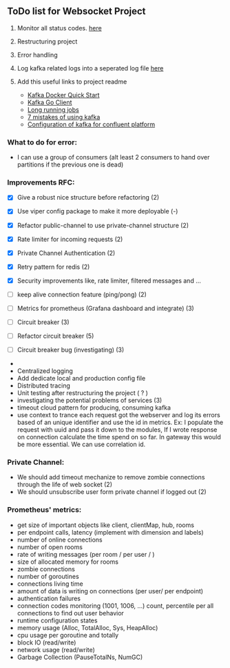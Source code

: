 ## ToDo list for Websocket Project

1. Monitor all status
   codes. [here](https://kapeli.com/cheat_sheets/WebSocket_Status_Codes.docset/Contents/Resources/Documents/index#:~:text=1001%20indicates%20that%20an%20endpoint,navigated%20away%20from%20a%20page.)

2. Restructuring project
3. Error handling
4. Log kafka related logs into a seperated log
   file [here](https://github.com/confluentinc/librdkafka/issues/3468#issuecomment-1016289114)
5. Add this useful links to project readme
    * [Kafka Docker Quick Start](https://developer.confluent.io/quickstart/kafka-docker/)
    * [Kafka Go Client](https://docs.confluent.io/kafka-clients/go/current/overview.html#ak-go)
    * [Long running jobs](https://medium.com/codex/dealing-with-long-running-jobs-using-apache-kafka-192f053e1691)
    * [7 mistakes of using kafka](https://blog.softwaremill.com/7-mistakes-when-using-apache-kafka-44358cd9cd6)
    * [Configuration of kafka for confluent platform](https://docs.confluent.io/platform/current/installation/configuration/consumer-configs.html#max-partition-fetch-bytes)

### What to do for error:

* I can use a group of consumers (alt least 2 consumers to hand over partitions if the previous one is dead)

### Improvements RFC:

* [X] Give a robust nice structure before refactoring (2)
* [X] Use viper config package to make it more deployable (-)
* [X] Refactor public-channel to use private-channel structure (2)
* [X] Rate limiter for incoming requests (2)
* [X] Private Channel Authentication (2)
* [X] Retry pattern for redis (2)
* [X] Security improvements like, rate limiter, filtered messages and ...

* [ ] keep alive connection feature (ping/pong) (2)
* [ ] Metrics for prometheus (Grafana dashboard and integrate) (3)
* [ ] Circuit breaker (3)
* [ ] Refactor circuit breaker (5)
* [ ] Circuit breaker bug (investigating) (3)
*
* Centralized logging
* Add dedicate local and production config file
* Distributed tracing
* Unit testing after restructuring the project ( ? )
* investigating the potential problems of services (3)
* timeout cloud pattern for producing, consuming kafka
* use context to trance each request got the webserver and log its errors based of an unique identifier
  and use the id in metrics. Ex: I populate the request with uuid and pass it down to the modules, If I wrote
  response on connection calculate the time spend on so far. In gateway this would be more essential. We can use
  correlation id.

### Private Channel:

* We should add timeout mechanize to remove zombie connections through the life of web socket (2)
* We should unsubscribe user form private channel if logged out (2)

### Prometheus' metrics:
* get size of important objects like client, clientMap, hub, rooms
* per endpoint calls, latency  (implement with dimension and labels)
* number of online connections
* number of open rooms
* rate of writing messages (per room / per user / )
* size of allocated memory for rooms
* zombie connections
* number of goroutines
* connections living time
* amount of data is writing on connections (per user/ per endpoint)
* authentication failures
* connection codes monitoring (1001, 1006, ...) count, percentile per all connections to find out user behavior
* runtime configuration states
* memory usage (Alloc, TotalAlloc, Sys, HeapAlloc)
* cpu usage per goroutine and totally
* block IO (read/write)
* network usage (read/write)
* Garbage Collection (PauseTotalNs, NumGC)